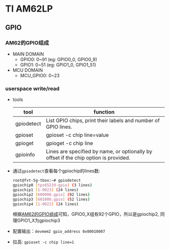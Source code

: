 # TI AM62LP

## GPIO

### AM62的GPIO组成

- MAIN DOMAIN
  - GPIO0: 0~91 (eg: GPIO0_0, GPIO0_9)
  - GPIO1: 0~51 (eg: GPIO1_0, GPIO1_51)
- MCU DOMAIN
  - MCU_GPIO0: 0~23

### userspace write/read

- tools

    tool | function
    -|-
    gpiodetect | List GPIO chips, print their labels and number of GPIO lines.
    gpioset | gpioset -c chip line=value
    gpioget | gpioget -c chip line
    gpioinfo | Lines are specified by name, or optionally by offset if the chip option is provided.

- 通过`gpiodetect`查看每个gpiochip的lines数:

    ```sh
    root@fvt-5g-tbox:~# gpiodetect
    gpiochip0 [tps65219-gpio] (3 lines)
    gpiochip1 [1-0023] (24 lines)
    gpiochip2 [600000.gpio] (92 lines)
    gpiochip3 [601000.gpio] (52 lines)
    gpiochip4 [1-0022] (24 lines)
    ```

    根据[AM62的GPIO组成](#am62的gpio组成)可知，GPIO0_X组有92个GPIO，所以是gpiochip2, 同理GPIO1_X为gpiochip3

- 配置输出：`devmem2 gpio_address 0x00010007`

- 拉高: `gpioset -c chip line=1`
